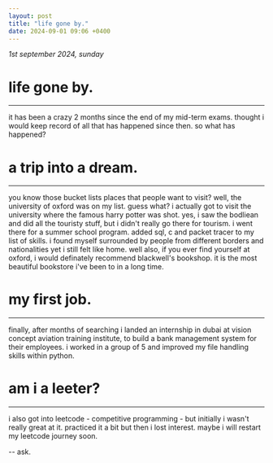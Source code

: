 ```yaml
---
layout: post
title: "life gone by."
date: 2024-09-01 09:06 +0400
---
```


_1st september 2024, sunday_

# life gone by.

---

it has been a crazy 2 months since the end of my mid-term exams. thought i would keep record of all that has happened since then. so what has happened?

# a trip into a dream.

---

you know those bucket lists places that people want to visit? well, the university of oxford was on my list. guess what? i actually got to visit the university where the famous harry potter was shot. yes, i saw the bodliean and did all the touristy stuff, but i didn't really go there for tourism. i went there for a summer school program. added sql, c and packet tracer to my list of skills. i found myself surrounded by people from different borders and nationalities yet i still felt like home. well also, if you ever find yourself at oxford, i would definately recommend blackwell's bookshop. it is the most beautiful bookstore i've been to in a long time.

# my first job.

---

finally, after months of searching i landed an internship in dubai at vision concept aviation training institute, to build a bank management system for their employees. i worked in a group of 5 and improved my file handling skills within python.

# am i a leeter?

---

i also got into leetcode - competitive programming - but initially i wasn't really great at it. practiced it a bit but then i lost interest. maybe i will restart my leetcode journey soon.

-- ask.
